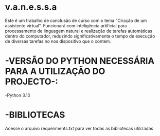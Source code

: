 # v.a.n.e.s.s.a
Este é um trabalho de conclusão de curso com o tema "Criação de um assistente virtual". Funcionará com inteligência artificial para processamento de linguagem natural e realização de tarefas automáticas dentro do computador, reduzindo significativamente o tempo de execução de diversas tarefas no nos dispositivo que o contem.

# -VERSÃO DO PYTHON NECESSÁRIA PARA A UTILIZAÇÃO DO PROJECTO-:
-Python 3.10
# -BIBLIOTECAS
Acesse o arquivo requeriments.txt para ver todas as bibliotecas utilizadas